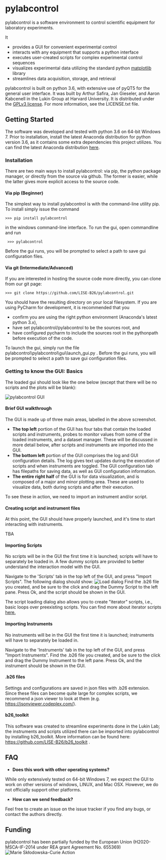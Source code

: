 # pylabcontrol
pylabcontrol is a software environment to control scientific equipment for laboratory experiments. 

It
+   provides a GUI for convenient experimental control
+	interacts with any equipment that supports a python interface
+	executes user-created scripts for complex experimental control sequences
+	visualizes experimental data utilizing the standard python [matplotlib](https://matplotlib.org/) library
+	streamlines data acquisition, storage, and retrieval 

pylabcontrol is built on python 3.6, with extensive use of pyQT5 for the general user interface.
It was built by Arthur Safira, Jan Gieseler, and Aaron Kabcenell in the Lukin Group at Harvard University. 
It is distributed under the [GPLv3 license](https://en.wikipedia.org/wiki/GNU_General_Public_License). For more information, see the LICENSE.txt file.

## Getting Started
The software was developed and tested with python 3.6 on 64-bit Windows 7. Prior to installation, install the latest 
Anaconda distribution for python version 3.6, as it contains some extra dependencies this project utilizes.
You can find the latest Anaconda distribution [here](https://www.continuum.io/downloads). 

### Installation
There are two main ways to install pylabcontrol: via pip, the python package manager, or directly from the source via
github. The former is easier, while the latter gives more explicit access to the source code.

#### Via pip (Beginner)
The simplest way to install pylabcontrol is with the command-line utility pip. To install simply issue the command

```>>> pip install pylabcontrol```

in the windows command-line interface. To run the gui, open commandline and run

``` >>> pylabcontrol```

Before the gui runs, you will be prompted to select a path to save gui configuration files.

#### Via git (Intermediate/Advanced)
If you are interested in hosting the source code more directly, you can clone from our git page:

```>>> git clone https://github.com/LISE-B26/pylabcontrol.git```

You should have the resulting directory on your local filesystem. If you are using PyCharm for development, 
it is recommended that you 
+ confirm you are using the right python environment (Anaconda's latest python 3.x),
+ have set pylabcontrol/pylabcontrol to be the sources root, and 
+ have configured pycharm to include the sources root in the pythonpath before execution of the code.

To launch the gui, simply run the file pylabcontrol\pylabcontrol\gui\launch_gui.py . Before the gui runs, you will be prompted to select a path to save gui configuration files.

### Getting to know the GUI: Basics
The loaded gui should look like the one below (except that there will be no scripts and the plots will be blank):

![pylabcontrol GUI](/docs/images/main_window.png?raw=true "pylabcontrol GUI")

#### Brief GUI walkthrough
The GUI is made up of three main areas, labelled in the above screenshot.
+ **The top left** portion of the GUI has four tabs that contain the loaded scripts and instruments, probes to monitor values from some of the loaded instruments, and a dataset manager.
These will be discussed in more detail below, after scripts and instruments are imported into the GUI.
+ **The bottom left** portion of the GUI comprises the log and GUI configuration details. The log gives text updates during the execution of scripts and when instruments
are toggled. The GUI configuration tab has filepaths for saving data, as well as GUI configuration information.
+ **The entire right half** of the GUI is for data visualization, and is composed of a major and minor plotting area. 
These are used to visualize data, both during scripts and after their execution.

To see these in action, we need to import an instrument and/or script.

#### Creating script and instrument files
At this point, the GUI should have properly launched, and it's time to start interacting with instruments.

TBA

#### Importing Scripts
No scripts will be in the GUI the first time it is launched; scripts will have to separately be loaded in.  A few 
dummy scripts are provided to better understand the interaction model with the GUI.

Navigate to the 'Scripts' tab in the top left of the GUI, and press "Import Scripts". The following dialog should show:
![Load dialog](/docs/images/load_dialog.png?raw=true "Load dialog")
Find the .b26 file you created, and be sure to the click and drag the Dummy Script to the left pane. Press Ok, and the script should be shown in the GUI. 

The script loading dialog also allows you to create "iterator" scripts, i.e., basic loops over preexisting scripts. You can find more about iterator scripts [here.](docs/iterator_scripts.md)

#### Importing Instruments
No instruments will be in the GUI the first time it is launched; instruments will have to separately be loaded in. 

Navigate to the 'Instruments' tab in the top left of the GUI, and press "Import Instruments". Find the .b26 file you created, 
and be sure to the click and drag the Dummy Instrument to the left pane. Press Ok, and the instrument should be shown in the GUI. 

#### .b26 files
Settings and configurations are saved in json files with .b26 extension.
Since these files can become quite large for complex scripts, we recommend a json viewer to look at them (e.g. https://jsonviewer.codeplex.com/).

#### b26_toolkit
This software was created to streamline experiments done in the Lukin Lab; 
the instruments and scripts utilized there can be imported into pylabcontrol by installing b26_toolkit. 
More information can be found here: https://github.com/LISE-B26/b26_toolkit .

## FAQ
+ **Does this work with other operating systems?**

While only extensively tested on 64-bit Windows 7, we expect the GUI to work on other versions of windows, LINUX, and Mac OSX.
However, we do not officially support other platforms.

+ **How can we send feedback?**

Feel free to create an issue on the issue tracker if you find any bugs, or contact the authors directly.

## Funding
pylabcontrol has been partially funded by the European Union (H2020-MSCA-IF-2014 under REA grant Agreement No. 655369)
![Marie Skłodowska-Curie Action](/docs/images/MC.png?raw=true "Marie Skłodowska-Curie Action")

